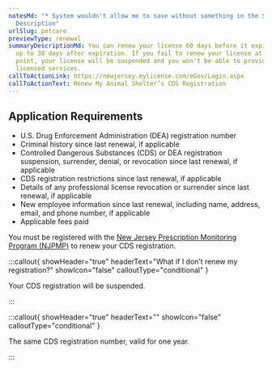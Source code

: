 ```yaml
---
notesMd: "* System wouldn't allow me to save without something in the Summary
  Description"
urlSlug: petcare
previewType: renewal
summaryDescriptionMd: You can renew your license 60 days before it expires and
  up to 30 days after expiration. If you fail to renew your license at this
  point, your license will be suspended and you won't be able to provide your
  licensed services.
callToActionLink: https://newjersey.mylicense.com/eGov/Login.aspx
callToActionText: Renew My Animal Shelter’s CDS Registration
---
```

## Application Requirements

* U.S. Drug Enforcement Administration (DEA) registration number
* Criminal history since last renewal, if applicable
* Controlled Dangerous Substances (CDS) or DEA registration suspension, surrender, denial, or revocation since last renewal, if applicable 
* CDS registration restrictions since last renewal, if applicable
* Details of any professional license revocation or surrender since last renewal, if applicable
* New employee information since last renewal, including name, address, email, and phone number, if applicable
* Applicable fees paid

You must be registered with the [New Jersey Prescription Monitoring Program (NJPMP)](https://www.njconsumeraffairs.gov/pmp/Pages/register.aspx) to renew your CDS registration. 

:::callout{ showHeader="true" headerText="What if I don’t renew my registration?" showIcon="false" calloutType="conditional" }

Your CDS registration will be suspended.

:::

:::callout{ showHeader="true" headerText="" showIcon="false" calloutType="conditional" }

The same CDS registration number, valid for one year.

:::
